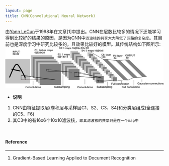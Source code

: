 ```yaml
---
layout: page
title: CNN(Convolutional Neural Network)
---
```

由[Yann LeCun](http://yann.lecun.com)于1998年在文章[1]中提出。CNN在层数比较多的情况下还能学习得到比较好的结果的原因，是因为CNN中`滤波核的共享大大降低了网路的复杂度`。其目前也是深度学习中研究比较多的，且效果比较好的模型。其传统结构如下图所示:    
![cnn_structure](./img/cnn.jpg)    

* __说明__    
1. CNN由特征提取层(卷积层与采样层C1、S2、C3、S4)和分类层组成(全连接的C5、F6)    
2. 其C3中的有16x6个10x10滤波核，`即其滤波核的共享只是在一个map中`    
<br/>      

#### __Reference__
---    
1.    Gradient-Based Learning Applied to Document Recognition    

